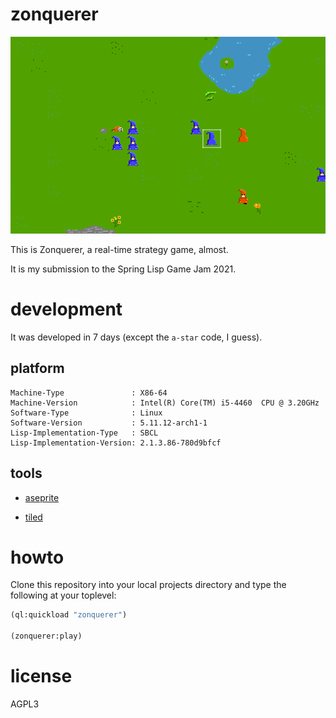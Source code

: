 # zonquerer

![Screenshot](https://github.com/death/zonquerer/raw/master/screenshots/zonquerer.png "Screenshot")

This is Zonquerer, a real-time strategy game, almost.

It is my submission to the Spring Lisp Game Jam 2021.

# development

It was developed in 7 days (except the `a-star` code, I guess).

## platform

```
Machine-Type               : X86-64
Machine-Version            : Intel(R) Core(TM) i5-4460  CPU @ 3.20GHz
Software-Type              : Linux
Software-Version           : 5.11.12-arch1-1
Lisp-Implementation-Type   : SBCL
Lisp-Implementation-Version: 2.1.3.86-780d9bfcf
```

## tools

- [aseprite](https://www.aseprite.org/)

- [tiled](https://www.mapeditor.org/)

# howto

Clone this repository into your local projects directory and type the
following at your toplevel:

```lisp
(ql:quickload "zonquerer")

(zonquerer:play)
```

# license

AGPL3
